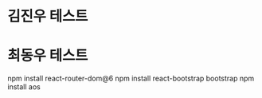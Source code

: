 # 김진우 테스트 
# 최동우 테스트
npm install react-router-dom@6
npm install react-bootstrap bootstrap
npm install aos